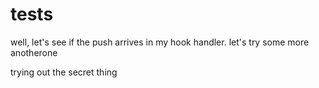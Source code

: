 # tests

well, let's see if the push arrives in my hook handler.
let's try some more
anotherone

trying out the secret thing




